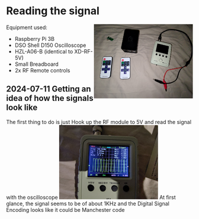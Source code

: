 # Reading the signal
<img align="right" src="/01-Reading_the_signal/P_20240711_232829.jpg" height=200>

Equipment used:
  - Raspberry Pi 3B
  - DSO Shell D150 Oscilloscope
  - HZL-A06-B (identical to XD-RF-5V)
  - Small Breadboard
  - 2x RF Remote controls

## 2024-07-11 Getting an idea of how the signals look like
The first thing to do is just Hook up the RF module to 5V and read the signal with the oscilloscope
<img src="/01-Reading_the_signal/P_20240712_012258.jpg" height=200>
At first glance, the signal seems to be of about 1KHz and the Digital Signal Encoding looks like it could be Manchester code
